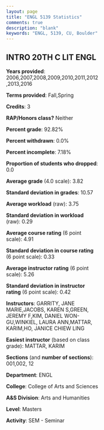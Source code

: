 ```yaml
---
layout: page
title: "ENGL 5139 Statistics"
comments: true
description: "blank"
keywords: "ENGL, 5139, CU, Boulder"
--- 
```

<head>
<script src="https://ajax.googleapis.com/ajax/libs/jquery/2.1.3/jquery.min.js"></script>
<script src="https://dl.dropboxusercontent.com/s/pc42nxpaw1ea4o9/highcharts.js?dl=0"></script>
<!-- <script src="../assets/js/highcharts.js"></script> -->
<style type="text/css">@font-face {
	font-family: "Bebas Neue";
	src: url(https://www.filehosting.org/file/details/544349/BebasNeue%20Regular.otf) format("opentype");
	}
	h1.Bebas { 
		font-family: "Bebas Neue", Verdana, Tahoma;
	}
</style>
</head>
<body>
	<div id="container" style="float: right; width: 45%; height: 88%; margin-left: 2.5%; margin-right: 2.5%;"></div>
	<script language="JavaScript">
		$(document).ready(function() {
		var chart = {type: 'column'};
		var title = {text: 'Grade Distribution'};
		var xAxis = {categories: ['A','B','C','D','F'],crosshair: true};
		var yAxis = {min: 0,title: {text: 'Percentage'}};
		var tooltip = {headerFormat: '<center><b><span style="font-size:20px">{point.key}</span></b></center>',
		               pointFormat: '<td style="padding:0"><b>{point.y:.1f}%</b></td>',
		               footerFormat: '</table>',shared: true,useHTML: true};
		var plotOptions = {column: {pointPadding: 0.0,borderWidth: 0}};  
		var credits = {enabled: false};var series= [{name: 'Percent',data: [89.74,9.62,0.0,0.0,0.64,]}];
		var json = {};
		json.chart = chart;
		json.title = title;
		json.tooltip = tooltip;
		json.xAxis = xAxis;
		json.yAxis = yAxis;  
		json.series = series;
		json.plotOptions = plotOptions;  
		json.credits = credits;
		$('#container').highcharts(json);
	});
	</script>
</body>
			   
## INTRO 20TH C LIT ENGL

**Years provided**: 2006,2007,2008,2009,2010,2011,2012,2013,2016

**Terms provided**: Fall,Spring

**Credits**: 3

**RAP/Honors class?** Neither

**Percent grade**: 92.82%

**Percent withdrawn**: 0.0%

**Percent incomplete**: 7.18%

**Proportion of students who dropped**: 0.0

**Average grade** (4.0 scale): 3.82

**Standard deviation in grades**: 10.57

**Average workload** (raw): 3.75

**Standard deviation in workload** (raw): 0.29

**Average course rating** (6 point scale): 4.91

**Standard deviation in course rating** (6 point scale): 0.33

**Average instructor rating** (6 point scale): 5.26

**Standard deviation in instructor rating** (6 point scale): 0.42

**Instructors**: GARRITY, JANE MARIE,JACOBS, KAREN S,GREEN, JEREMY F,KIM, DANIEL WON-GU,WINKIEL, LAURA ANN,MATTAR, KARIM,HO, JANICE CHIEW LING

**Easiest instructor** (based on class grade): MATTAR, KARIM

**Sections** (and **number of sections**): 001,002, 12

**Department**: ENGL

**College**: College of Arts and Sciences

**A&S Division**: Arts and Humanities

**Level**: Masters

**Activity**: SEM - Seminar
